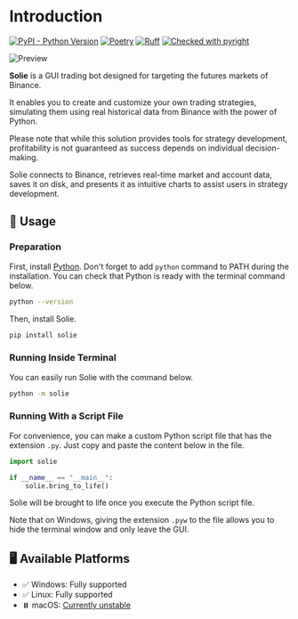 # Introduction

[![PyPI - Python Version](https://img.shields.io/pypi/v/solie)](https://pypi.org/project/solie/)
[![Poetry](https://img.shields.io/endpoint?url=https://python-poetry.org/badge/v0.json)](https://python-poetry.org/)
[![Ruff](https://img.shields.io/endpoint?url=https://raw.githubusercontent.com/astral-sh/ruff/main/assets/badge/v2.json)](https://github.com/astral-sh/ruff)
[![Checked with pyright](https://microsoft.github.io/pyright/img/pyright_badge.svg)](https://microsoft.github.io/pyright/)

![Preview](https://github.com/cunarist/solie/assets/66480156/8521df2b-a315-4e00-8963-1db287e0c8ce)

**Solie** is a GUI trading bot designed for targeting the futures markets of Binance.

It enables you to create and customize your own trading strategies, simulating them using real historical data from Binance with the power of Python.

Please note that while this solution provides tools for strategy development, profitability is not guaranteed as success depends on individual decision-making.

Solie connects to Binance, retrieves real-time market and account data, saves it on disk, and presents it as intuitive charts to assist users in strategy development.

## 🛞 Usage

### Preparation

First, install [Python](https://www.python.org/). Don't forget to add `python` command to PATH during the installation. You can check that Python is ready with the terminal command below.

```bash
python --version
```

Then, install Solie.

```bash
pip install solie
```

### Running Inside Terminal

You can easily run Solie with the command below.

```bash
python -m solie
```

### Running With a Script File

For convenience, you can make a custom Python script file that has the extension `.py`. Just copy and paste the content below in the file.

```python
import solie

if __name__ == "__main__":
    solie.bring_to_life()
```

Solie will be brought to life once you execute the Python script file.

Note that on Windows, giving the extension `.pyw` to the file allows you to hide the terminal window and only leave the GUI.

## 🖥️ Available Platforms

- ✅ Windows: Fully supported
- ✅ Linux: Fully supported
- ⏸️ macOS: [Currently unstable](https://github.com/cunarist/solie/issues/87)
